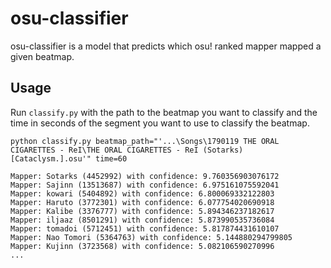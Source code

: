 # osu-classifier

osu-classifier is a model that predicts which osu! ranked mapper mapped a given beatmap.

## Usage

Run `classify.py` with the path to the beatmap you want to classify and the time in seconds of the segment you want to use to classify the beatmap.
```shell
python classify.py beatmap_path="'...\Songs\1790119 THE ORAL CIGARETTES - ReI\THE ORAL CIGARETTES - ReI (Sotarks) [Cataclysm.].osu'" time=60
```

```
Mapper: Sotarks (4452992) with confidence: 9.760356903076172
Mapper: Sajinn (13513687) with confidence: 6.975161075592041
Mapper: kowari (5404892) with confidence: 6.800069332122803
Mapper: Haruto (3772301) with confidence: 6.077754020690918
Mapper: Kalibe (3376777) with confidence: 5.894346237182617
Mapper: iljaaz (8501291) with confidence: 5.873990535736084
Mapper: tomadoi (5712451) with confidence: 5.817874431610107
Mapper: Nao Tomori (5364763) with confidence: 5.144880294799805
Mapper: Kujinn (3723568) with confidence: 5.082106590270996
...
```